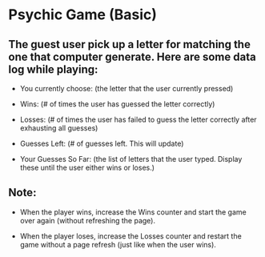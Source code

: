 # Psychic Game (Basic)


## The guest user pick up a letter for matching the one that computer generate. Here are some data log while playing:

*  You currently choose: (the letter that the user currently pressed)

*  Wins: (# of times the user has guessed the letter correctly)

*  Losses: (# of times the user has failed to guess the letter correctly after exhausting all guesses)

*  Guesses Left: (# of guesses left. This will update)

*  Your Guesses So Far: (the list of letters that the user typed. Display these until the user either wins or loses.)

## Note: 

+  When the player wins, increase the Wins counter and start the game over again (without refreshing the page). 

+  When the player loses, increase the Losses counter and restart the game without a page refresh (just like when the user wins).
